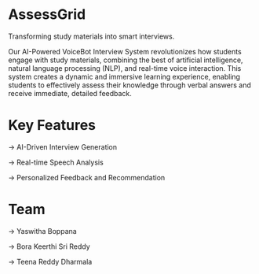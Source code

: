 # AssessGrid
Transforming study materials into smart interviews.

Our AI-Powered VoiceBot Interview System revolutionizes how students engage with study materials, combining the best of artificial intelligence, natural language processing (NLP), and real-time voice interaction. This system creates a dynamic and immersive learning experience, enabling students to effectively assess their knowledge through verbal answers and receive immediate, detailed feedback.

# Key Features
-> AI-Driven Interview Generation

-> Real-time Speech Analysis

-> Personalized Feedback and Recommendation

# Team
-> Yaswitha Boppana

-> Bora Keerthi Sri Reddy

-> Teena Reddy Dharmala
